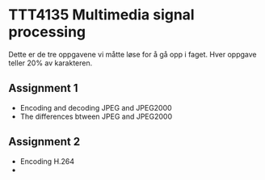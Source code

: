 # TTT4135 Multimedia signal processing

Dette er de tre oppgavene vi måtte løse for å gå opp i faget. Hver oppgave teller 20% av karakteren.
## Assignment 1
 * Encoding and decoding JPEG and JPEG2000
 * The differences btween JPEG and JPEG2000

## Assignment 2
* Encoding H.264
* 
